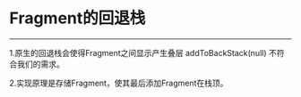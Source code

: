 # Fragment的回退栈
----------
1.原生的回退栈会使得Fragment之间显示产生叠层  addToBackStack(null) 不符合我们的需求。  

2.实现原理是存储Fragment，使其最后添加Fragment在栈顶。